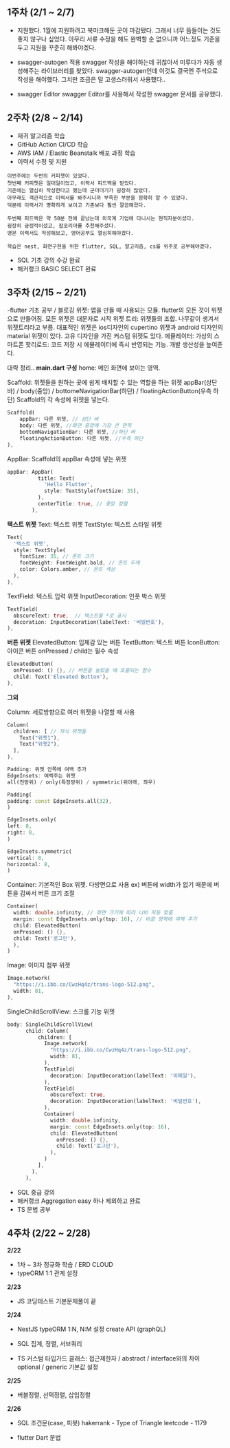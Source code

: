 ## 1주차 (2/1 ~ 2/7)

- 지원했다.
  1월에 지원하려고 북마크해둔 곳이 마감됐다. 그래서 너무 뜸들이는 것도 좋지 않구나 싶었다.
  아무리 서류 수정을 해도 완벽할 순 없으니까 어느정도 기준을 두고 지원을 꾸준히 해봐야겠다.

- swagger-autogen 적용
  swagger 작성을 해야하는데 귀찮아서 미루다가 자동 생성해주는 라이브러리를 찾았다.
  swagger-autogen인데 이것도 결국엔 주석으로 작성을 해야했다. 그치만 조금은 덜 고생스러워서 사용했다..

- swagger Editor
  swagger Editor를 사용해서 작성한 swagger 문서를 공유했다.

## 2주차 (2/8 ~ 2/14)

- 재귀 알고리즘 학습
- GitHub Action CI/CD 학습
- AWS IAM / Elastic Beanstalk 배포 과정 학습
- 이력서 수정 및 지원

```
이번주에는 두번의 커피챗이 있었다.
첫번째 커피챗은 일대일이었고, 이력서 피드백을 받았다.
기존에는 열심히 작성한다고 했는데 군더더기가 굉장히 많았다.
아무래도 객관적으로 이력서를 봐주시니까 부족한 부분을 정확히 알 수 있었다.
덕분에 이력서가 명확하게 보이고 기존보다 훨씬 깔끔해졌다.

두번째 피드백은 약 50분 전에 끝났는데 외국계 기업에 다니시는 현직자분이셨다.
굉장히 긍정적이셨고, 잡코리아를 추천해주셨다.
영문 이력서도 작성해보고, 영어공부도 열심히해야겠다.

학습은 nest, 화면구현을 위한 flutter, SQL, 알고리즘, cs를 위주로 공부해야겠다.
```

- SQL 기초 강의 수강 완료
- 해커랭크 BASIC SELECT 완료

## 3주차 (2/15 ~ 2/21)

-flutter 기초 공부 / 블로깅
위젯: 앱을 만들 때 사용되는 모듈. flutter의 모든 것이 위젯으로 만들어짐. 모든 위젯은 대문자로 시작
위젯 트리: 위젯들의 조합. 나무같이 생겨서 위젯트리라고 부름.
대표적인 위젯은 ios디자인의 cupertino 위젯과 android 디자인의 material 위젯이 있다.
고유 디자인을 가진 커스텀 위젯도 있다.
에뮬레이터: 가상의 스마트폰
핫리로드: 코드 저장 시 에뮬레이터에 즉시 반영되는 기능. 개발 생산성을 높여준다.

대략 정리..
**main.dart 구성**
home: 메인 화면에 보이는 영역.

Scaffold: 위젯들을 원하는 곳에 쉽게 배치할 수 있는 역할을 하는 위젯
appBar(상단 바) / body(중앙) / bottomeNavigationBar(하단) / floatingActionButton(우측 하단)
Scaffold의 각 속성에 위젯을 넣는다.

```dart
Scaffold(
	appBar: 다른 위젯, // 상단 바
	body: 다른 위젯, //화면 중앙에 가장 큰 면적
	bottomNavigationBar: 다른 위젯, //하단 바
	floatingActionButton: 다른 위젯, //우측 하단
),
```

AppBar: Scaffold의 appBar 속성에 넣는 위젯

```dart
appBar: AppBar(
          title: Text(
            'Hello Flutter',
            style: TextStyle(fontSize: 35),
          ),
          centerTitle: true, // 중앙 정렬
        ),
```

**텍스트 위젯**
Text: 텍스트 위젯
TextStyle: 텍스트 스타일 위젯

```dart
Text(
  '텍스트 위젯',
  style: TextStyle(
    fontSize: 35, // 폰트 크기
    fontWeight: FontWeight.bold, // 폰트 두께
    color: Colors.amber, // 폰트 색상
  ),
),
```

TextField: 텍스트 입력 위젯
InputDecoration: 인풋 박스 위젯

```dart
TextField(
  obscureText: true,  // 텍스트를 *로 표시
  decoration: InputDecoration(labelText: '비밀번호'),
),
```

**버튼 위젯**
ElevatedButton: 입체감 있는 버튼
TextButton: 텍스트 버튼
IconButton: 아이콘 버튼
onPressed / child는 필수 속성

```dart
ElevatedButton(
  onPressed: () {}, // 버튼을 눌렀을 때 호출되는 함수
  child: Text('Elevated Button'),
),
```

**그외**

Column: 세로방향으로 여러 위젯을 나열할 때 사용

```dart
Column(
  children: [ // 자식 위젯들
    Text("위젯1"),
    Text("위젯2"),
  ],
),
```

```dart
Padding: 위젯 안쪽에 여백 추가
EdgeInsets: 여백주는 위젯
all(전방위) / only(특정방위) / symmetric(위아래, 좌우)

Padding(
padding: const EdgeInsets.all(32),
)

EdgeInsets.only(
left: 8,
right: 8,
)

EdgeInsets.symmetric(
vertical: 8,
horizontal: 8,
)

```

Container: 기본적인 Box 위젯. 다방면으로 사용
ex) 버튼에 width가 없기 때문에 버튼을 감싸서 버튼 크기 조절

```dart
Container(
  width: double.infinity, // 화면 크기에 따라 너비 자동 맞춤
  margin: const EdgeInsets.only(top: 16), // 바깥 영역에 여백 주기
  child: ElevatedButton(
  onPressed: () {},
  child: Text('로그인'),
  ),
)
```

Image: 이미지 첨부 위젯

```dart
Image.network(
  "https://i.ibb.co/CwzHq4z/trans-logo-512.png",
  width: 81,
),
```

SingleChildScrollView: 스크롤 기능 위젯

```dart
body: SingleChildScrollView(
      child: Column(
          children: [
            Image.network(
              "https://i.ibb.co/CwzHq4z/trans-logo-512.png",
              width: 81,
            ),
            TextField(
              decoration: InputDecoration(labelText: '이메일'),
            ),
            TextField(
              obscureText: true,
              decoration: InputDecoration(labelText: '비밀번호'),
            ),
            Container(
              width: double.infinity,
              margin: const EdgeInsets.only(top: 16),
              child: ElevatedButton(
                onPressed: () {},
                child: Text('로그인'),
              ),
            )
          ],
        ),
      ),
```

- SQL 중급 강의
- 해커랭크 Aggregation easy 하나 제외하고 완료
- TS 문법 공부

## 4주차 (2/22 ~ 2/28)

**2/22**

- 1차 ~ 3차 정규화 학습 / ERD CLOUD
- typeORM 1:1 관계 설정

**2/23**

- JS 코딩테스트 기본문제풀이 끝

**2/24**

- NestJS
  typeORM 1:N, N:M 설정
  create API (graphQL)

- SQL
  집계, 정렬, 서브쿼리

- TS
  커스텀 타입가드
  클래스: 접근제한자 / abstract / interface와의 차이
  optional / generic
  기본값 설정

**2/25**

- 버블정렬, 선택정렬, 삽입정렬

**2/26**

- SQL 조건문(case, 피봇)
  hakerrank - Type of Triangle
  leetcode - 1179

- flutter Dart 문법
